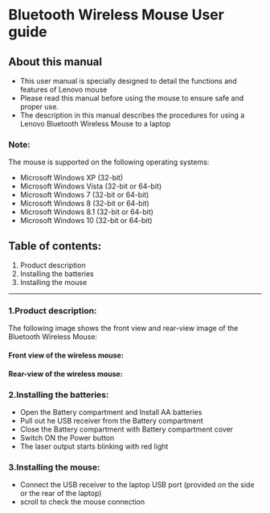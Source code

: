 # Bluetooth Wireless Mouse User guide
## About this manual
* This user manual is specially designed to detail the functions and features of Lenovo mouse
* Please read this manual before using the mouse to ensure safe and proper use. 
* The description in this manual describes the procedures for using a Lenovo Bluetooth Wireless Mouse to a laptop </uol>
### **Note**: 

The mouse is supported on the following operating systems:
* Microsoft Windows XP (32-bit)
* Microsoft Windows Vista (32-bit or 64-bit)
* Microsoft Windows 7 (32-bit or 64-bit)
* Microsoft Windows 8 (32-bit or 64-bit)
* Microsoft Windows 8.1 (32-bit or 64-bit)
* Microsoft Windows 10 (32-bit or 64-bit)

  
## Table of contents:
1. Product description
2. Installing the batteries
3. Installing the mouse  

-----------------------------------------------------------------------------



### 1.Product description:
The following image shows the front view and rear-view image of the Bluetooth Wireless Mouse: 

#### Front view of the wireless mouse:








#### Rear-view of the wireless mouse:





### 2.Installing the batteries: 
* Open the Battery compartment and Install AA batteries
* Pull out he USB receiver from the Battery compartment
* Close the Battery compartment with Battery compartment cover
* Switch ON the Power button
* The laser output starts blinking with red light

### 3.Installing the mouse:
* Connect the USB receiver to the laptop USB port (provided on the side or the rear of the laptop)
* scroll to check the mouse connection
